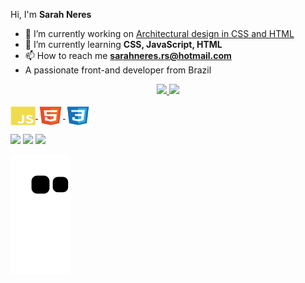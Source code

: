 
  Hi, I'm **Sarah Neres**
  
- 🔭 I’m currently working on [Architectural design in CSS and HTML](https://github.com/SarahNeres/ProjetodeArquitetura)
- 🌱 I’m currently learning **CSS, JavaScript, HTML**
- 📫 How to reach me **sarahneres.rs@hotmail.com**
- A passionate front-and developer from Brazil

<div align="center">
  <a href="github.com/SarahNeres">
  <img height="180em" src="https://github-readme-stats.vercel.app/api?username=SarahNeres&show_icons=true&theme=dracula&include_all_commits=true&count_private=true"/>
  <img height="180em" src="https://github-readme-stats.vercel.app/api/top-langs/?username=SarahNeres&layout=compact&langs_count=7&theme=dracula"/>
</div>
  
  <div style="display: inline_block"><br>
  <img align="center" alt="SarahNeres-Js" height="30" width="40" src="https://raw.githubusercontent.com/devicons/devicon/master/icons/javascript/javascript-plain.svg">
  <img align="center" alt="SarahNeres-HTML" height="30" width="40" src="https://raw.githubusercontent.com/devicons/devicon/master/icons/html5/html5-original.svg">
  <img align="center" alt="SarahNeres-CSS" height="30" width="40" src="https://raw.githubusercontent.com/devicons/devicon/master/icons/css3/css3-original.svg">

</div>
  
<div> 
 
  <a href="https://instagram.com/saarahneris?igshid=YmMyMTA2M2Y=" target="_blank"><img src="https://img.shields.io/badge/-Instagram-%23E4405F?style=for-the-badge&logo=instagram&logoColor=white" target="_blank"></a>
  <a href = "mailto:sarahneres.rs@hotmail.com"><img src="https://img.shields.io/badge/-Gmail-%23333?style=for-the-badge&logo=gmail&logoColor=white" target="_blank"></a>
  <a href="linkedin.com/in/sarah-neres-6a7229241" target="_blank"><img src="https://img.shields.io/badge/-LinkedIn-%230077B5?style=for-the-badge&logo=linkedin&logoColor=white" target="_blank"></a> 
 
  ![Snake animation](https://github.com/rafaballerini/rafaballerini/blob/output/github-contribution-grid-snake.svg)
 
</div>
